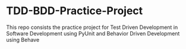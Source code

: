 # TDD-BDD-Practice-Project
This repo consists the practice project for 
Test Driven Development in Software Development using PyUnit and 
Behavior Driven Development using Behave
